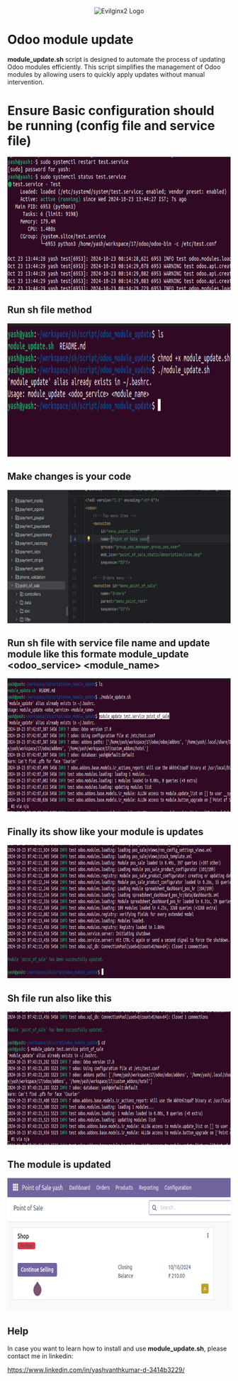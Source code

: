 <p align="center">
  <img alt="Evilginx2 Logo" src="https://odoocdn.com/openerp_website/static/src/img/assets/png/odoo_logo.png" height="120" />

</p>

# Odoo module update

**module_update.sh** script is designed to automate the process of updating Odoo modules efficiently. This script simplifies the management of Odoo modules by allowing users to quickly apply updates without manual intervention.


# Ensure Basic configuration should be running (config file and service file)
<p align="center">
  <img alt="Screenshot" src="static/service.png" height="300" />
</p>

## Run sh file method



<p align="center">
  <img alt="Screenshot" src="static/1.png" height="300"/>
</p>

## Make changes is your code
<p align="center">
  <img alt="Screenshot" src="static/5.png" height="300"/>
</p>

## Run sh file with service file name and update module like this formate module_update <odoo_service> <module_name>
<p align="center">
  <img alt="Screenshot" src="static/2.png" height="300"/>
</p>

## Finally its show like your module is updates
<p align="center">
  <img alt="Screenshot" src="static/3.png" height="300"/>
</p>

## Sh file run also like this
<p align="center">
  <img alt="Screenshot" src="static/4.png" height="300"/>
</p>

## The module is updated
<p align="center">
  <img alt="Screenshot" src="static/6.png" height="300"/>
</p>



## Help

In case you want to learn how to install and use **module_update.sh**, please contact me in linkedin:

https://www.linkedin.com/in/yashvanthkumar-d-3414b3229/

